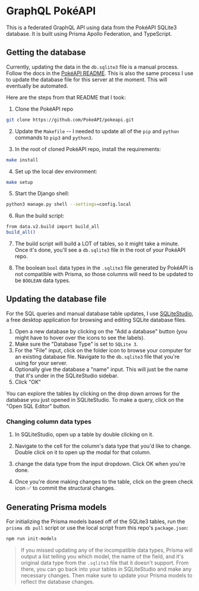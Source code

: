 # GraphQL PokéAPI

This is a federated GraphQL API using data from the PokéAPI SQLite3 database. It is built using Prisma Apollo Federation, and TypeScript.

## Getting the database

Currently, updating the data in the `db.sqlite3` file is a manual process. Follow the docs in the [PokéAPI README](https://github.com/PokeAPI/pokeapi). This is also the same process I use to update the database file for this server at the moment. This will eventually be automated. 

Here are the steps from that README that I took:

1. Clone the PokéAPI repo

```bash
git clone https://github.com/PokeAPI/pokeapi.git
```

2. Update the `Makefile` -- I needed to update all of the `pip` and `python` commands to `pip3` and `python3`.

3. In the root of cloned PokéAPI repo, install the requirements:

```bash
make install
```

4. Set up the local dev environment:

```bash
make setup
```

5. Start the Django shell:

```bash
python3 manage.py shell --settings=config.local
```

6. Run the build script:

```bash
from data.v2.build import build_all
build_all()
```

7. The build script will build a LOT of tables, so it might take a minute. Once it's done, you'll see a `db.sqlite3` file in the root of your PokéAPI repo.

8. The boolean `bool` data types in the `.sqlite3` file generated by PokéAPI is not compatible with Prisma, so those columns will need to be updated to be `BOOLEAN` data types.

## Updating the database file

For the SQL queries and manual database table updates, I use [SQLiteStudio](https://sqlitestudio.pl/), a free desktop application for browsing and editing SQLite database files.

1. Open a new database by clicking on the "Add a database" button (you might have to hover over the icons to see the labels).
2. Make sure the "Database Type" is set to `SQLite 3`.
3. For the "File" input, click on the folder icon to browse your computer for an existing database file. Navigate to the `db.sqlite3` file that you're using for your server.
4. Optionally give the database a "name" input. This will just be the name that it's under in the SQLiteStudio sidebar.
5. Click "OK"

You can explore the tables by clicking on the drop down arrows for the database you just opened in SQLiteStudio. To make a query, click on the "Open SQL Editor" button. 

### Changing column data types

1. In SQLiteStudio, open up a table by double clicking on it. 

2. Navigate to the cell for the column's data type that you'd like to change. Double click on it to open up the modal for that column. 

3. change the data type from the input dropdown. Click OK when you're done.

4. Once you're done making changes to the table, click on the green check icon ✅ to commit the structural changes. 

## Generating Prisma models

For initializing the Prisma models based off of the SQLite3 tables, run the `prisma db pull` script or use the local script from this repo's `package.json`:

```bash
npm run init-models
```

> If you missed updating any of the incompatible data types, Prisma will output a list telling you which model, the name of the field, and it's original data type from the `.sqlite3` file that it doesn't support. From there, you can go back into your tables in SQLiteStudio and make any necessary changes. Then make sure to update your Prisma models to reflect the database changes.